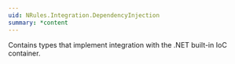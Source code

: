 ```yaml
---
uid: NRules.Integration.DependencyInjection
summary: *content
---
```

Contains types that implement integration with the .NET built-in IoC container.